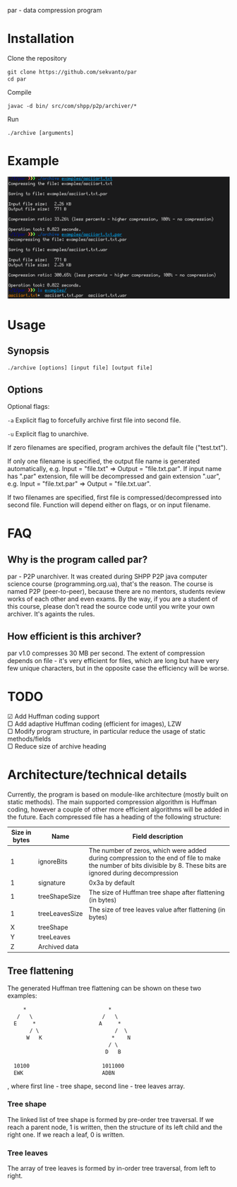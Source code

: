 par - data compression program

# Installation

Clone the repository
```
git clone https://github.com/sekvanto/par
cd par
```
Compile
```
javac -d bin/ src/com/shpp/p2p/archiver/*
```
Run
```
./archive [arguments]
```

# Example

![example](examples/example.png)

# Usage

## Synopsis

```
./archive [options] [input file] [output file]
```

## Options

Optional flags:

`-a` Explicit flag to forcefully archive first file into second file.

`-u` Explicit flag to unarchive.


If zero filenames are specified, program archives the default file ("test.txt").

If only one filename is specified, the output file name is generated automatically, e.g. Input = "file.txt" => Output = "file.txt.par". If input name has ".par" extension, file will be decompressed and gain extension ".uar", e.g. Input = "file.txt.par" => Output = "file.txt.uar".

If two filenames are specified, first file is compressed/decompressed into second file. Function will depend either on flags, or on input filename.

# FAQ

## Why is the program called par?

par - P2P unarchiver. It was created during SHPP P2P java computer science course (programming.org.ua), that's the reason. The course is named P2P (peer-to-peer), because there are no mentors, students review works of each other and even exams. By the way, if you are a student of this course, please don't read the source code until you write your own archiver. It's againts the rules.

## How efficient is this archiver?

par v1.0 compresses 30 MB per second. The extent of compression depends on file - it's very efficient for files, which are long but have very few unique characters, but in the opposite case the efficiency will be worse.

# TODO

☑  Add Huffman coding support\
▢  Add adaptive Huffman coding (efficient for images), LZW\
▢  Modify program structure, in particular reduce the usage of static methods/fields\
▢  Reduce size of archive heading

# Architecture/technical details

Currently, the program is based on module-like architecture (mostly built on static methods). The main supported compression algorithm is Huffman coding, however a couple of other more efficient algorithms will be added in the future. Each compressed file has a heading of the following structure:

| Size in bytes | Name | Field description |
| --- | --- | --- |
| 1 | ignoreBits | The number of zeros, which were added during compression to the end of file to make the number of bits divisible by 8. These bits are ignored during decompression |
| 1 | signature | 0x3a by default
| 1 | treeShapeSize | The size of Huffman tree shape after flattening (in bytes)
| 1 | treeLeavesSize | The size of tree leaves value after flattening (in bytes)
| X | treeShape
| Y | treeLeaves
| Z | Archived data

## Tree flattening

The generated Huffman tree flattening can be shown on these two examples:

```
     *                          *
   /   \                      /   \
  E     *                    A     *
       / \                        /  \
      W   K                      *    N
                                / \
                               D   B

  10100                       1011000
  EWK                         ADBN
```

, where first line - tree shape, second line - tree leaves array.

### Tree shape

The linked list of tree shape is formed by pre-order tree traversal. If we reach a parent node, 1 is written, then the structure of its left child and the right one. If we reach a leaf, 0 is written.

### Tree leaves

The array of tree leaves is formed by in-order tree traversal, from left to right.

